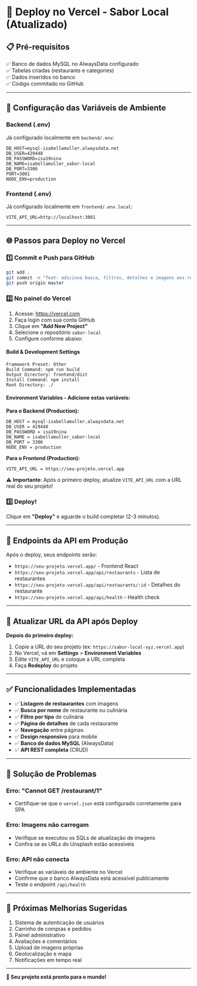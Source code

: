 # 🚀 Deploy no Vercel - Sabor Local (Atualizado)

## 📋 Pré-requisitos

✅ Banco de dados MySQL no AlwaysData configurado  
✅ Tabelas criadas (restaurants e categories)  
✅ Dados inseridos no banco  
✅ Código commitado no GitHub  

---

## 🔧 Configuração das Variáveis de Ambiente

### **Backend (.env)**
Já configurado localmente em `backend/.env`:
```env
DB_HOST=mysql-isabellamuller.alwaysdata.net
DB_USER=429448
DB_PASSWORD=isa19nina
DB_NAME=isabellamuller_sabor-local
DB_PORT=3306
PORT=3001
NODE_ENV=production
```

### **Frontend (.env)**
Já configurado localmente em `frontend/.env.local`:
```env
VITE_API_URL=http://localhost:3001
```

---

## 🌐 Passos para Deploy no Vercel

### **1️⃣ Commit e Push para GitHub**

```bash
git add .
git commit -m "feat: adiciona busca, filtros, detalhes e imagens aos restaurantes"
git push origin master
```

### **2️⃣ No painel do Vercel**

1. Acesse: https://vercel.com
2. Faça login com sua conta GitHub
3. Clique em **"Add New Project"**
4. Selecione o repositório `sabor-local`
5. Configure conforme abaixo:

#### **Build & Development Settings**

```
Framework Preset: Other
Build Command: npm run build
Output Directory: frontend/dist
Install Command: npm install
Root Directory: ./
```

#### **Environment Variables - Adicione estas variáveis:**

**Para o Backend (Production):**
```
DB_HOST = mysql-isabellamuller.alwaysdata.net
DB_USER = 429448
DB_PASSWORD = isa19nina
DB_NAME = isabellamuller_sabor-local
DB_PORT = 3306
NODE_ENV = production
```

**Para o Frontend (Production):**
```
VITE_API_URL = https://seu-projeto.vercel.app
```

⚠️ **Importante**: Após o primeiro deploy, atualize `VITE_API_URL` com a URL real do seu projeto!

### **3️⃣ Deploy!**

Clique em **"Deploy"** e aguarde o build completar (2-3 minutos).

---

## 📡 Endpoints da API em Produção

Após o deploy, seus endpoints serão:

- `https://seu-projeto.vercel.app/` - Frontend React
- `https://seu-projeto.vercel.app/api/restaurants` - Lista de restaurantes
- `https://seu-projeto.vercel.app/api/restaurants/:id` - Detalhes do restaurante
- `https://seu-projeto.vercel.app/api/health` - Health check

---

## 🔄 Atualizar URL da API após Deploy

**Depois do primeiro deploy:**

1. Copie a URL do seu projeto (ex: `https://sabor-local-xyz.vercel.app`)
2. No Vercel, vá em **Settings** > **Environment Variables**
3. Edite `VITE_API_URL` e coloque a URL completa
4. Faça **Redeploy** do projeto

---

## ✅ Funcionalidades Implementadas

- ✅ **Listagem de restaurantes** com imagens
- ✅ **Busca por nome** de restaurante ou culinária
- ✅ **Filtro por tipo** de culinária
- ✅ **Página de detalhes** de cada restaurante
- ✅ **Navegação** entre páginas
- ✅ **Design responsivo** para mobile
- ✅ **Banco de dados MySQL** (AlwaysData)
- ✅ **API REST completa** (CRUD)

---

## 🐛 Solução de Problemas

### Erro: "Cannot GET /restaurant/1"
- Certifique-se que o `vercel.json` está configurado corretamente para SPA

### Erro: Imagens não carregam
- Verifique se executou os SQLs de atualização de imagens
- Confira se as URLs do Unsplash estão acessíveis

### Erro: API não conecta
- Verifique as variáveis de ambiente no Vercel
- Confirme que o banco AlwaysData está acessível publicamente
- Teste o endpoint `/api/health`

---

## 📝 Próximas Melhorias Sugeridas

1. Sistema de autenticação de usuários
2. Carrinho de compras e pedidos
3. Painel administrativo
4. Avaliações e comentários
5. Upload de imagens próprias
6. Geolocalização e mapa
7. Notificações em tempo real

---

**🎉 Seu projeto está pronto para o mundo!**
